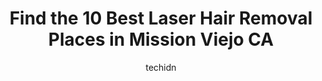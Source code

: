 ---
layout: ampstory
image: https://i0.wp.com/?resize=640,853
author: techidn
featured: false
description: Discover the impressive array of Laser Hair Removal options in Mission Viejo CA, where you can find 10 of the largest Laser Hair Removal establishments in the area. From renowned classics to
title: Find the 10 Best Laser Hair Removal Places in Mission Viejo CA
cover:
   title: Find the 10 Best Laser Hair Removal Places in Mission Viejo CA
   subtitle: Rickpate
   background: 

pages: 
 - layout: thirds
   top: <h1>#1 Skincredible Dermatology & Surgery</h1>
   bottom: "<p>Im 58 and had deep wrinkles, crows feet and lines around my eyes. Yesterday Dr. Awadalla gave me a filler around my eyes and they are 95% gone!!! Pure magic!! Worth ev</p>"
   background: https://images.unsplash.com/photo-1462556791646-c201b8241a94?ixlib=rb-4.0.3&ixid=MnwxMjA3fDB8MHxwaG90by1wYWdlfHx8fGVufDB8fHx8&auto=format&fit=crop&w=640&h=853&q=80
   backgroundblur: true
 - layout: thirds
   top: <h1>#2 Bare Waxing and Laser</h1>
   bottom: "<p>Victoria was so kind and welcoming! Do you know the woman who just has the personality that makes you want to give them a hug and be their best friend? That was Victoria.</p>"
   background: https://images.unsplash.com/photo-1599422314077-f4dfdaa4cd09?ixlib=rb-4.0.3&ixid=MnwxMjA3fDB8MHxwaG90by1wYWdlfHx8fGVufDB8fHx8&auto=format&fit=crop&w=640&h=853&q=80
   cta:
      link: https://www.depkes.org/blog/find-the-10-best-laser-hair-removal-places-in-mission-viejo-ca/
      text: Find the 10 Best Laser Hair Removal Places in Mission Viejo CA
 - layout: thirds
   top: <h1>#3 LaserAway</h1>
   bottom: "<p>23626 El Toro Rd Ste A, Lake Forest, CA 92630, United States</p>"
   background: https://images.unsplash.com/photo-1524169358666-79f22534bc6e?ixlib=rb-4.0.3&ixid=MnwxMjA3fDB8MHxwaG90by1wYWdlfHx8fGVufDB8fHx8&auto=format&fit=crop&w=640&h=853&q=80
   cta:
      link: https://www.depkes.org/blog/find-the-10-best-laser-hair-removal-places-in-mission-viejo-ca/
      text: Find the 10 Best Laser Hair Removal Places in Mission Viejo CA
 - layout: thirds
   top: <h1>#4 Orange County Laser and Wellness Center - Heba Farag, MD, FACOG</h1>
   bottom: "<p>26691 Plaza #160, Mission Viejo, CA 92691, United States</p>"
   background: https://images.unsplash.com/photo-1561679660-d00ee1e0dc8e?ixlib=rb-4.0.3&ixid=MnwxMjA3fDB8MHxwaG90by1wYWdlfHx8fGVufDB8fHx8&auto=format&fit=crop&w=640&h=853&q=80
   cta:
      link: https://www.depkes.org/blog/find-the-10-best-laser-hair-removal-places-in-mission-viejo-ca/
      text: Find the 10 Best Laser Hair Removal Places in Mission Viejo CA
 - layout: thirds
   top: <h1>#5 Luminary MD - Hair Restoration & Liposuction | Dr. Robert Milanes, MD</h1>
   bottom: "<p>26800 Crown Valley Pkwy Ste 475, Mission Viejo, CA 92691, United States</p>"
   background: https://images.unsplash.com/photo-1552083974-186346191183?ixlib=rb-4.0.3&ixid=MnwxMjA3fDB8MHxwaG90by1wYWdlfHx8fGVufDB8fHx8&auto=format&fit=crop&w=640&h=853&q=80
   cta:
      link: https://www.depkes.org/blog/find-the-10-best-laser-hair-removal-places-in-mission-viejo-ca/
      text: Find the 10 Best Laser Hair Removal Places in Mission Viejo CA
 - layout: thirds
   top: <h1>#6 DERMABARE</h1>
   bottom: "<p>25600 Rancho Niguel Rd, Laguna Niguel, CA 92677, United States</p>"
   background: https://images.unsplash.com/photo-1489648022186-8f49310909a0?ixlib=rb-4.0.3&ixid=MnwxMjA3fDB8MHxwaG90by1wYWdlfHx8fGVufDB8fHx8&auto=format&fit=crop&w=640&h=853&q=80
   cta:
      link: https://www.depkes.org/blog/find-the-10-best-laser-hair-removal-places-in-mission-viejo-ca/
      text: Find the 10 Best Laser Hair Removal Places in Mission Viejo CA
 - layout: thirds
   top: <h1>#7 Sublime MD</h1>
   bottom: "<p>26342 Oso Pkwy, Mission Viejo, CA 92691, United States</p>"
   background: https://images.unsplash.com/photo-1540457036297-448b6b99e91c?ixlib=rb-4.0.3&ixid=MnwxMjA3fDB8MHxwaG90by1wYWdlfHx8fGVufDB8fHx8&auto=format&fit=crop&w=640&h=853&q=80
   cta:
      link: https://www.depkes.org/blog/find-the-10-best-laser-hair-removal-places-in-mission-viejo-ca/
      text: Find the 10 Best Laser Hair Removal Places in Mission Viejo CA
 - layout: thirds
   middle: Continue reading...
   background: https://images.unsplash.com/photo-1489694553447-4c9339da310d?ixlib=rb-4.0.3&ixid=MnwxMjA3fDB8MHxwaG90by1wYWdlfHx8fGVufDB8fHx8&auto=format&fit=crop&w=640&h=853&q=80
   cta:
      link: https://www.depkes.org/blog/find-the-10-best-laser-hair-removal-places-in-mission-viejo-ca/
      text: Find the 10 Best Laser Hair Removal Places in Mission Viejo CA
      
---
